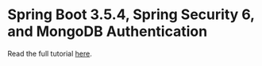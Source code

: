 # Spring Boot 3.5.4, Spring Security 6, and MongoDB Authentication

Read the full tutorial [here]().
